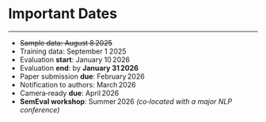 # Important Dates
---
- ~~Sample data: August 8 2025~~
- Training data: September 1 2025
- Evaluation **start**: January 10 2026
- Evaluation **end**: by **January 31 2026**
- Paper submission **due**: February 2026
- Notification to authors: March 2026
- Camera‑ready **due**: April 2026
- **SemEval workshop**: Summer 2026 *(co‑located with a major NLP conference)*